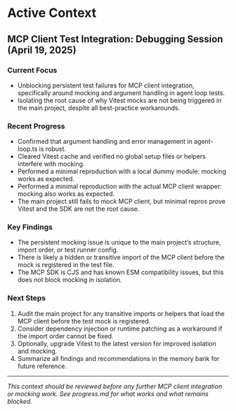 # Active Context

## MCP Client Test Integration: Debugging Session (April 19, 2025)

### Current Focus
- Unblocking persistent test failures for MCP client integration, specifically around mocking and argument handling in agent loop tests.
- Isolating the root cause of why Vitest mocks are not being triggered in the main project, despite all best-practice workarounds.

### Recent Progress
- Confirmed that argument handling and error management in agent-loop.ts is robust.
- Cleared Vitest cache and verified no global setup files or helpers interfere with mocking.
- Performed a minimal reproduction with a local dummy module: mocking works as expected.
- Performed a minimal reproduction with the actual MCP client wrapper: mocking also works as expected.
- The main project still fails to mock MCP client, but minimal repros prove Vitest and the SDK are not the root cause.

### Key Findings
- The persistent mocking issue is unique to the main project’s structure, import order, or test runner config.
- There is likely a hidden or transitive import of the MCP client before the mock is registered in the test file.
- The MCP SDK is CJS and has known ESM compatibility issues, but this does not block mocking in isolation.

### Next Steps
1. Audit the main project for any transitive imports or helpers that load the MCP client before the test mock is registered.
2. Consider dependency injection or runtime patching as a workaround if the import order cannot be fixed.
3. Optionally, upgrade Vitest to the latest version for improved isolation and mocking.
4. Summarize all findings and recommendations in the memory bank for future reference.

---

*This context should be reviewed before any further MCP client integration or mocking work. See progress.md for what works and what remains blocked.*
